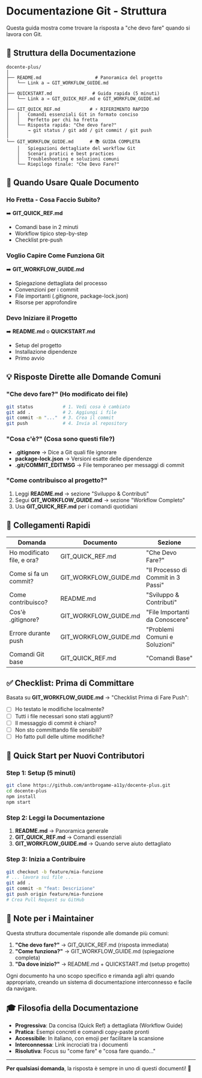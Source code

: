 # Documentazione Git - Struttura

Questa guida mostra come trovare la risposta a "che devo fare" quando si lavora con Git.

## 📖 Struttura della Documentazione

```
docente-plus/
│
├── README.md                    # Panoramica del progetto
│   └── Link a → GIT_WORKFLOW_GUIDE.md
│
├── QUICKSTART.md               # Guida rapida (5 minuti)
│   └── Link a → GIT_QUICK_REF.md e GIT_WORKFLOW_GUIDE.md
│
├── GIT_QUICK_REF.md           # ⚡ RIFERIMENTO RAPIDO
│   │   Comandi essenziali Git in formato conciso
│   │   Perfetto per chi ha fretta
│   └── Risposta rapida: "Che devo fare?"
│       → git status / git add / git commit / git push
│
└── GIT_WORKFLOW_GUIDE.md      # 📚 GUIDA COMPLETA
    │   Spiegazioni dettagliate del workflow Git
    │   Scenari pratici e best practices
    │   Troubleshooting e soluzioni comuni
    └── Riepilogo finale: "Che Devo Fare?"
```

## 🎯 Quando Usare Quale Documento

### Ho Fretta - Cosa Faccio Subito?
➡️ **GIT_QUICK_REF.md**
- Comandi base in 2 minuti
- Workflow tipico step-by-step
- Checklist pre-push

### Voglio Capire Come Funziona Git
➡️ **GIT_WORKFLOW_GUIDE.md**
- Spiegazione dettagliata del processo
- Convenzioni per i commit
- File importanti (.gitignore, package-lock.json)
- Risorse per approfondire

### Devo Iniziare il Progetto
➡️ **README.md** o **QUICKSTART.md**
- Setup del progetto
- Installazione dipendenze
- Primo avvio

## 💡 Risposte Dirette alle Domande Comuni

### "Che devo fare?" (Ho modificato dei file)
```bash
git status           # 1. Vedi cosa è cambiato
git add .            # 2. Aggiungi i file
git commit -m "..."  # 3. Crea il commit
git push             # 4. Invia al repository
```

### "Cosa c'è?" (Cosa sono questi file?)
- **.gitignore** → Dice a Git quali file ignorare
- **package-lock.json** → Versioni esatte delle dipendenze
- **.git/COMMIT_EDITMSG** → File temporaneo per messaggi di commit

### "Come contribuisco al progetto?"
1. Leggi **README.md** → sezione "Sviluppo & Contributi"
2. Segui **GIT_WORKFLOW_GUIDE.md** → sezione "Workflow Completo"
3. Usa **GIT_QUICK_REF.md** per i comandi quotidiani

## 🔗 Collegamenti Rapidi

| Domanda | Documento | Sezione |
|---------|-----------|---------|
| Ho modificato file, e ora? | GIT_QUICK_REF.md | "Che Devo Fare?" |
| Come si fa un commit? | GIT_WORKFLOW_GUIDE.md | "Il Processo di Commit in 3 Passi" |
| Come contribuisco? | README.md | "Sviluppo & Contributi" |
| Cos'è .gitignore? | GIT_WORKFLOW_GUIDE.md | "File Importanti da Conoscere" |
| Errore durante push | GIT_WORKFLOW_GUIDE.md | "Problemi Comuni e Soluzioni" |
| Comandi Git base | GIT_QUICK_REF.md | "Comandi Base" |

## ✅ Checklist: Prima di Committare

Basata su **GIT_WORKFLOW_GUIDE.md** → "Checklist Prima di Fare Push":

- [ ] Ho testato le modifiche localmente?
- [ ] Tutti i file necessari sono stati aggiunti?
- [ ] Il messaggio di commit è chiaro?
- [ ] Non sto committando file sensibili?
- [ ] Ho fatto pull delle ultime modifiche?

## 🚀 Quick Start per Nuovi Contributori

### Step 1: Setup (5 minuti)
```bash
git clone https://github.com/antbrogame-a11y/docente-plus.git
cd docente-plus
npm install
npm start
```

### Step 2: Leggi la Documentazione
1. **README.md** → Panoramica generale
2. **GIT_QUICK_REF.md** → Comandi essenziali
3. **GIT_WORKFLOW_GUIDE.md** → Quando serve aiuto dettagliato

### Step 3: Inizia a Contribuire
```bash
git checkout -b feature/mia-funzione
# ... lavora sui file ...
git add .
git commit -m "feat: Descrizione"
git push origin feature/mia-funzione
# Crea Pull Request su GitHub
```

## 📝 Note per i Maintainer

Questa struttura documentale risponde alle domande più comuni:

1. **"Che devo fare?"** → GIT_QUICK_REF.md (risposta immediata)
2. **"Come funziona?"** → GIT_WORKFLOW_GUIDE.md (spiegazione completa)
3. **"Da dove inizio?"** → README.md + QUICKSTART.md (setup progetto)

Ogni documento ha uno scopo specifico e rimanda agli altri quando appropriato, creando un sistema di documentazione interconnesso e facile da navigare.

## 🎓 Filosofia della Documentazione

- **Progressiva**: Da concisa (Quick Ref) a dettagliata (Workflow Guide)
- **Pratica**: Esempi concreti e comandi copy-paste pronti
- **Accessibile**: In italiano, con emoji per facilitare la scansione
- **Interconnessa**: Link incrociati tra i documenti
- **Risolutiva**: Focus su "come fare" e "cosa fare quando..."

---

**Per qualsiasi domanda**, la risposta è sempre in uno di questi documenti! 🎉
